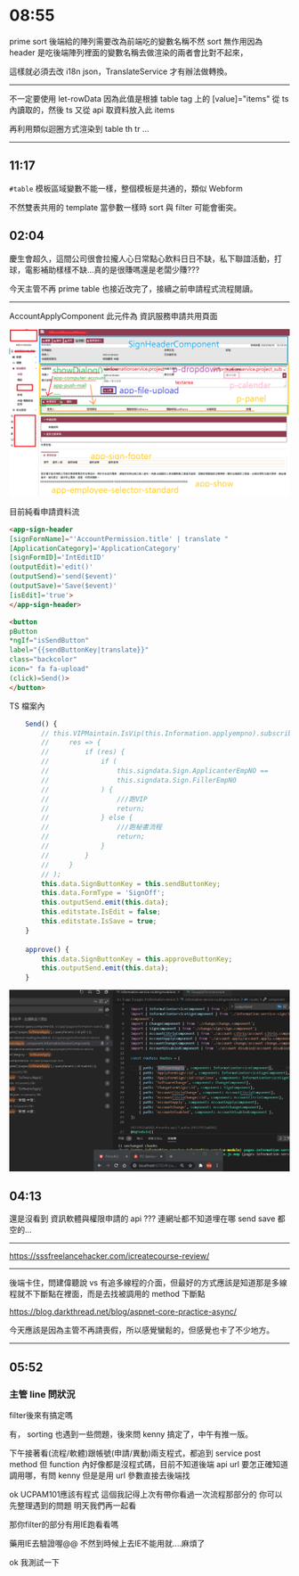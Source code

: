 # 08:55

prime sort 後端給的陣列需要改為前端吃的變數名稱不然 sort 無作用因為 header 是吃後端陣列裡面的變數名稱去做渲染的兩者會比對不起來，

這樣就必須去改 i18n json，TranslateService 才有辦法做轉換。

---

不一定要使用 let-rowData 因為此值是根據 table tag 上的 [value]="items" 從 ts 內讀取的，然後 ts 又從 api 取資料放入此 items

再利用類似迴圈方式渲染到 table th tr ...

---

## 11:17

`#table` 模板區域變數不能一樣，整個模板是共通的，類似 Webform

不然雙表共用的 template 當參數一樣時 sort 與 filter 可能會衝突。

## 02:04

慶生會超久，這間公司很會拉攏人心日常點心飲料日日不缺，私下聯誼活動，打球，電影補助樣樣不缺...真的是很賺嗎還是老闆少賺???

今天主管不再 prime table 也接近改完了，接續之前申請程式流程閱讀。

---

AccountApplyComponent 此元件為 資訊服務申請共用頁面

![alt](/sinda-notes/img/AccountApplyComponent.png)

目前純看申請資料流

```HTML
<app-sign-header
[signFormName]="'AccountPermission.title' | translate "
[ApplicationCategory]='ApplicationCategory'
[signFormID]='IntEditID'
(outputEdit)='edit()'
(outputSend)='send($event)'
(outputSave)='Save($event)'
[isEdit]='true'>
</app-sign-header>
```

```HTML
<button
pButton
*ngIf="isSendButton"
label="{{sendButtonKey|translate}}"
class="backcolor"
icon=" fa fa-upload"
(click)=Send()>
</button>
```

TS 檔案內

```JavaScript
    Send() {
        // this.VIPMaintain.IsVip(this.Information.applyempno).subscribe(
        //     res => {
        //         if (res) {
        //             if (
        //                 this.signdata.Sign.ApplicanterEmpNO ==
        //                 this.signdata.Sign.FillerEmpNO
        //             ) {
        //                 ///跑VIP
        //                 return;
        //             } else {
        //                 ///跑秘書流程
        //                 return;
        //             }
        //         }
        //     }
        // );
        this.data.SignButtonKey = this.sendButtonKey;
        this.data.FormType = 'SignOff';
        this.outputSend.emit(this.data);
        this.editstate.IsEdit = false;
        this.editstate.IsSave = true;
    }

    approve() {
        this.data.SignButtonKey = this.approveButtonKey;
        this.outputSend.emit(this.data);
    }
```

![alt](/sinda-notes/img/howtogetAPIurl.gif)

## 04:13

還是沒看到 資訊軟體與權限申請的 api ??? 連網址都不知道埋在哪 send save 都空的...

---

<https://sssfreelancehacker.com/icreatecourse-review/>

---

後端卡住，問建偉聽說 vs 有追多線程的介面，但最好的方式應該是知道那是多線程就不下斷點在裡面，而是去找被調用的 method 下斷點

<https://blog.darkthread.net/blog/aspnet-core-practice-async/>

今天應該是因為主管不再請喪假，所以感覺蠻鬆的，但感覺也卡了不少地方。

---

## 05:52

### 主管 line 問狀況

filter後來有搞定嗎

有， sorting 也遇到一些問題，後來問 kenny 搞定了，中午有推一版。

下午接著看(流程/軟體)跟帳號(申請/異動)兩支程式，都追到 service post method 但 function 內好像都是沒程式碼，目前不知道後端 api url 要怎正確知道調用哪，有問 kenny 但是是用 url 參數直接去後端找

ok UCPAM101應該有程式 這個我記得上次有帶你看過一次流程那部分的
你可以先整理遇到的問題 明天我們再一起看

那你filter的部分有用IE跑看看嗎

藥用IE去驗證喔@@ 不然到時候上去IE不能用就....麻煩了

ok 我測試一下

